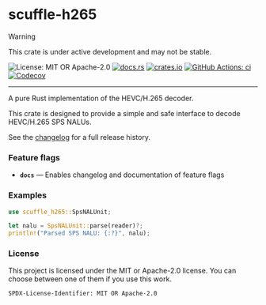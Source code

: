 <!-- cargo-sync-rdme title [[ -->
# scuffle-h265
<!-- cargo-sync-rdme ]] -->

> [!WARNING]  
> This crate is under active development and may not be stable.

<!-- cargo-sync-rdme badge [[ -->
![License: MIT OR Apache-2.0](https://img.shields.io/crates/l/scuffle-h265.svg?style=flat-square)
[![docs.rs](https://img.shields.io/docsrs/scuffle-h265.svg?logo=docs.rs&style=flat-square)](https://docs.rs/scuffle-h265)
[![crates.io](https://img.shields.io/crates/v/scuffle-h265.svg?logo=rust&style=flat-square)](https://crates.io/crates/scuffle-h265)
[![GitHub Actions: ci](https://img.shields.io/github/actions/workflow/status/scufflecloud/scuffle/ci.yaml.svg?label=ci&logo=github&style=flat-square)](https://github.com/scufflecloud/scuffle/actions/workflows/ci.yaml)
[![Codecov](https://img.shields.io/codecov/c/github/scufflecloud/scuffle.svg?label=codecov&logo=codecov&style=flat-square)](https://codecov.io/gh/scufflecloud/scuffle)
<!-- cargo-sync-rdme ]] -->

---

<!-- cargo-sync-rdme rustdoc [[ -->
A pure Rust implementation of the HEVC/H.265 decoder.

This crate is designed to provide a simple and safe interface to decode HEVC/H.265 SPS NALUs.

See the [changelog](./CHANGELOG.md) for a full release history.

### Feature flags

* **`docs`** —  Enables changelog and documentation of feature flags

### Examples

````rust
use scuffle_h265::SpsNALUnit;

let nalu = SpsNALUnit::parse(reader)?;
println!("Parsed SPS NALU: {:?}", nalu);
````

### License

This project is licensed under the MIT or Apache-2.0 license.
You can choose between one of them if you use this work.

`SPDX-License-Identifier: MIT OR Apache-2.0`
<!-- cargo-sync-rdme ]] -->
